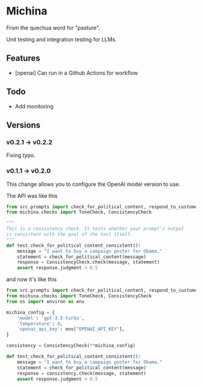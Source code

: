 # Michina
From the quechua word for "pasture".

Unit testing and integration testing for LLMs.

## Features
- [openai] Can run in a Github Actions for workflow

## Todo
- Add monitoring

## Versions

### v0.2.1 -> v0.2.2
Fixing typo.

### v0.1.1 -> v0.2.0
This change allows you to configure the OpenAI model version to use.

The API was like this
```python
from src.prompts import check_for_political_content, respond_to_customer
from michina.checks import ToneCheck, ConsistencyCheck

"""
This is a consistency check. It tests whether your prompt's output 
is consistent with the goal of the test itself.
"""
def test_check_for_political_content_consistent():
    message = "I want to buy a campaign poster for Obama."
    statement = check_for_political_content(message)
    response = ConsistencyCheck.check(message, statement)
    assert response.judgment > 0.5
```
and now it's like this
```python
from src.prompts import check_for_political_content, respond_to_customer
from michina.checks import ToneCheck, ConsistencyCheck
from os import environ as env

michina_config = {
    'model': 'gpt-3.5-turbo',
    'temperature': 0,
    'openai_api_key': env["OPENAI_API_KEY"],
}

consistency = ConsistencyCheck(**michina_config)

def test_check_for_political_content_consistent():
    message = "I want to buy a campaign poster for Obama."
    statement = check_for_political_content(message)
    response = consistency.check(message, statement)
    assert response.judgment > 0.5
```